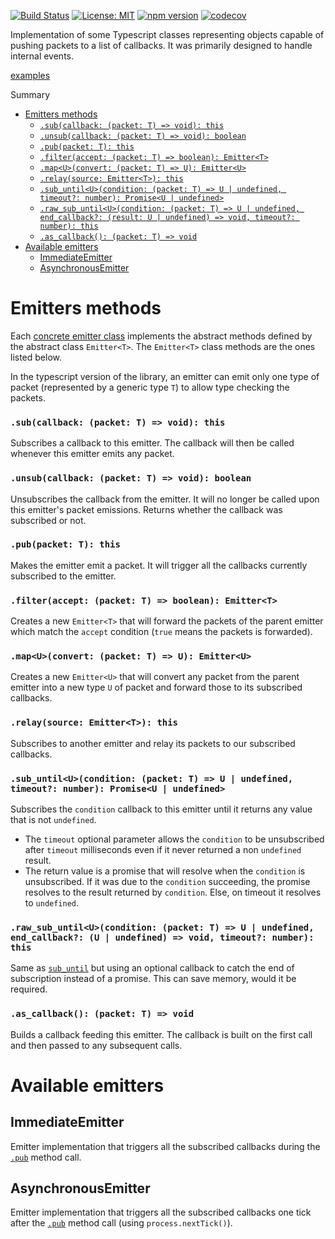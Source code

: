 [![Build Status](https://travis-ci.com/Stratus51/typescript_emitter.svg?branch=master)](https://travis-ci.com/Stratus51/typescript_emitter)
[![License: MIT](https://img.shields.io/badge/License-MIT-yellow.svg)](https://opensource.org/licenses/MIT)
[![npm version](https://badge.fury.io/js/%40stratus51%2Femitter.svg)](https://badge.fury.io/js/%40stratus51%2Femitter)
[![codecov](https://codecov.io/gh/Stratus51/typescript_emitter/branch/master/graph/badge.svg)](https://codecov.io/gh/Stratus51/typescript_emitter)

Implementation of some Typescript classes representing objects capable of pushing packets to a list of callbacks.
It was primarily designed to handle internal events.

[examples](https://github.com/Stratus51/typescript_emitter/tree/master/examples)

Summary
- [Emitters methods](#EmitterMethods)
    - [`.sub(callback: (packet: T) => void): this`](#sub)
    - [`.unsub(callback: (packet: T) => void): boolean`](#unsub)
    - [`.pub(packet: T): this`](#pub)
    - [`.filter(accept: (packet: T) => boolean): Emitter<T>`](#filter)
    - [`.map<U>(convert: (packet: T) => U): Emitter<U>`](#map)
    - [`.relay(source: Emitter<T>): this`](#relay)
    - [`.sub_until<U>(condition: (packet: T) => U | undefined, timeout?: number): Promise<U | undefined>`](#sub_until)
    - [`.raw_sub_until<U>(condition: (packet: T) => U | undefined, end_callback?: (result: U | undefined) => void, timeout?: number): this`](#raw_sub_until)
    - [`.as_callback(): (packet: T) => void`](#as_callback)
- [Available emitters](#Emitters)
    - [ImmediateEmitter](#ImmediateEmitter)
    - [AsynchronousEmitter](#AsynchronousEmitter)

<a name=EmitterMethods>Emitters methods</a>
===============================================================================
Each [concrete emitter class](#Emitters) implements the abstract methods
defined by the abstract class `Emitter<T>`. The `Emitter<T>` class methods are
the ones listed below.

In the typescript version of the library, an emitter can emit only one type of
packet (represented by a generic type `T`) to allow type checking the packets.

### <a name=sub>`.sub(callback: (packet: T) => void): this`</a>
Subscribes a callback to this emitter. The callback will then be called
whenever this emitter emits any packet.

### <a name=unsub>`.unsub(callback: (packet: T) => void): boolean`</a>
Unsubscribes the callback from the emitter. It will no longer be called upon
this emitter's packet emissions.
Returns whether the callback was subscribed or not.

### <a name=pub>`.pub(packet: T): this`</a>
Makes the emitter emit a packet. It will trigger all the callbacks currently
subscribed to the emitter.

### <a name=filter>`.filter(accept: (packet: T) => boolean): Emitter<T>`</a>
Creates a new `Emitter<T>` that will forward the packets of the parent emitter
which match the `accept` condition (`true` means the packets is forwarded).

### <a name=map>`.map<U>(convert: (packet: T) => U): Emitter<U>`</a>
Creates a new `Emitter<U>` that will convert any packet from the parent emitter
into a new type `U` of packet and forward those to its subscribed callbacks.

### <a name=relay>`.relay(source: Emitter<T>): this`</a>
Subscribes to another emitter and relay its packets to our subscribed callbacks.

### <a name=sub_until>`.sub_until<U>(condition: (packet: T) => U | undefined, timeout?: number): Promise<U | undefined>`
Subscribes the `condition` callback to this emitter until it returns any
value that is not `undefined`.
- The `timeout` optional parameter allows the `condition` to be unsubscribed
after `timeout` milliseconds even if it never returned a non `undefined` result.
- The return value is a promise that will resolve when the `condition` is
unsubscribed. If it was due to the `condition` succeeding, the promise
resolves to the result returned by `condition`. Else, on timeout it resolves
to `undefined`.

### <a name=raw_sub_until>`.raw_sub_until<U>(condition: (packet: T) => U | undefined, end_callback?: (U | undefined) => void, timeout?: number): this`
Same as [`sub_until`](#sub_until) but using an optional callback to catch the end of subscription
instead of a promise. This can save memory, would it be required.

### <a name=as_callback>`.as_callback(): (packet: T) => void`</a>
Builds a callback feeding this emitter. The callback is built on the first call and then passed to any
subsequent calls.

<a name=Emitters>Available emitters</a>
===============================================================================
<a name=ImmediateEmitter>ImmediateEmitter</a>
-------------------------------------------------------------------------------
Emitter implementation that triggers all the subscribed callbacks during the
[`.pub`](#pub) method call.

<a name=AsynchronousEmitter>AsynchronousEmitter</a>
-------------------------------------------------------------------------------
Emitter implementation that triggers all the subscribed callbacks one tick after
the [`.pub`](#pub) method call (using `process.nextTick()`).
